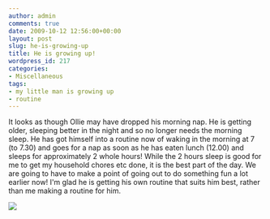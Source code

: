 ```yaml
---
author: admin
comments: true
date: 2009-10-12 12:56:00+00:00
layout: post
slug: he-is-growing-up
title: He is growing up!
wordpress_id: 217
categories:
- Miscellaneous
tags:
- my little man is growing up
- routine
---
```


It looks as though Ollie may have dropped his morning nap.  He is getting older, sleeping better in the night and so no longer needs the morning sleep.  He has got himself into a routine now of waking in the morning at 7 (to 7.30) and goes for a nap as soon as he has eaten lunch (12.00) and sleeps for approximately 2 whole hours!  While the 2 hours sleep is good for me to get my household chores etc done, it is the best part of the day.  We are going to have to make a point of going out to do something fun a lot earlier now!  I'm glad he is getting his own routine that suits him best, rather than me making a routine for him.

![](https://blogger.googleusercontent.com/tracker/251139911615938991-5924964448670447144?l=www.outmumbered.com)
